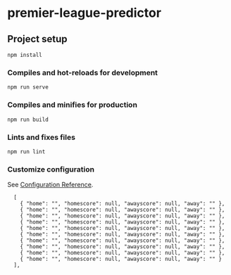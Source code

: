 # premier-league-predictor

## Project setup
```
npm install
```

### Compiles and hot-reloads for development
```
npm run serve
```

### Compiles and minifies for production
```
npm run build
```

### Lints and fixes files
```
npm run lint
```

### Customize configuration
See [Configuration Reference](https://cli.vuejs.org/config/).

      [
        { "home": "", "homescore": null, "awayscore": null, "away": "" },
        { "home": "", "homescore": null, "awayscore": null, "away": "" },
        { "home": "", "homescore": null, "awayscore": null, "away": "" },
        { "home": "", "homescore": null, "awayscore": null, "away": "" },
        { "home": "", "homescore": null, "awayscore": null, "away": "" },
        { "home": "", "homescore": null, "awayscore": null, "away": "" },
        { "home": "", "homescore": null, "awayscore": null, "away": "" },
        { "home": "", "homescore": null, "awayscore": null, "away": "" },
        { "home": "", "homescore": null, "awayscore": null, "away": "" },
        { "home": "", "homescore": null, "awayscore": null, "away": "" }
      ],